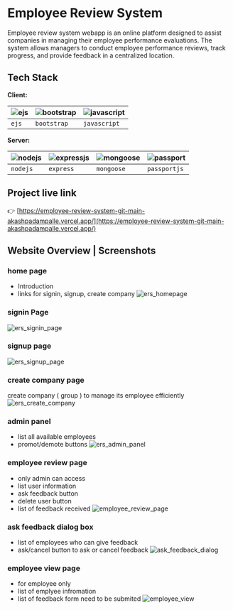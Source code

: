 # Employee Review System

Employee review system webapp is an online platform designed to assist companies in managing their employee performance evaluations. The system allows managers to conduct employee performance reviews, track progress, and provide feedback in a centralized location.

## Tech Stack

**Client:** 

| ![ejs](https://github.com/akashpadampalle/habit-tracker/assets/45806342/50ae74f1-f883-46f1-a5ac-e85fa13a660c "ejs")  |   ![bootstrap](https://github.com/akashpadampalle/employee-review-system/assets/45806342/370f79cf-50a9-4fd7-baa0-f5f02e3328da) | ![javascript](https://github.com/akashpadampalle/habit-tracker/assets/45806342/44a16bc9-02ee-4235-85a9-354d9ba4f555 "javascript")                      |
| :-------- | :------- | :------------------------------- |
| `ejs`   | `bootstrap` | `javascript` |




**Server:** 

| ![nodejs](https://github.com/akashpadampalle/habit-tracker/assets/45806342/6c4aaecf-20b2-444d-ae90-7130d31586bb) | ![expressjs](https://github.com/akashpadampalle/habit-tracker/assets/45806342/caa0ef59-cfc3-45a0-9258-497653e6d17c)     | ![mongoose](https://github.com/akashpadampalle/habit-tracker/assets/45806342/e2e0bccc-4a9b-4a0d-a42f-226be3928d22)                      | ![passport](https://github.com/akashpadampalle/habit-tracker/assets/45806342/e5857f3b-f1a2-47c1-9a1e-6d3049199d18) |
| :-------- | :------- | :------------------------------- | :-------- |
| `nodejs`   | `express` | `mongoose` | `passportjs`   |


## Project live link

👉 [https://employee-review-system-git-main-akashpadampalle.vercel.app/](https://employee-review-system-git-main-akashpadampalle.vercel.app/)


## Website Overview | Screenshots

### home page
- Introduction
- links for signin, signup, create company
![ers_homepage](https://github.com/akashpadampalle/employee-review-system/assets/45806342/53824ed6-b362-425e-8e06-c0fe7fdbf1aa)  
  
    
      
### signin Page
![ers_signin_page](https://github.com/akashpadampalle/employee-review-system/assets/45806342/26a017ba-8eb0-4419-b2e0-fce74524bd64)
   
      
      
### signup page
![ers_signup_page](https://github.com/akashpadampalle/employee-review-system/assets/45806342/1d4b1e9b-b8f9-4872-9055-392fa89d642b)
  
    
    
### create company page
create company ( group ) to manage its employee efficiently
![ers_create_company](https://github.com/akashpadampalle/employee-review-system/assets/45806342/c1c48090-95c7-4070-909a-8b2f9d1b3b00)
  
    
    
### admin panel
- list all available employees
- promot/demote buttons
![ers_admin_panel](https://github.com/akashpadampalle/employee-review-system/assets/45806342/4f6ac91f-4282-4935-90ed-b4c00e969749)
  
    
    
### employee review page 
- only admin can access
- list user information
- ask feedback button
- delete user button
- list of feedback received
![employee_review_page](https://github.com/akashpadampalle/employee-review-system/assets/45806342/f7adb22a-f515-4ab8-b2bd-d18d2132eadc)
  
    
    
### ask feedback dialog box
- list of employees who can give feedback
- ask/cancel button to ask or cancel feedback
![ask_feedback_dialog](https://github.com/akashpadampalle/employee-review-system/assets/45806342/29fb769f-312d-44ce-ab46-6612fc64d15d)
  
    
    
### employee view page
- for employee only
- list of emplyee infromation
- list of feedback form need to be submited
![employee_view](https://github.com/akashpadampalle/employee-review-system/assets/45806342/1d78a15f-1888-481e-ab26-5cce68fbb573)


